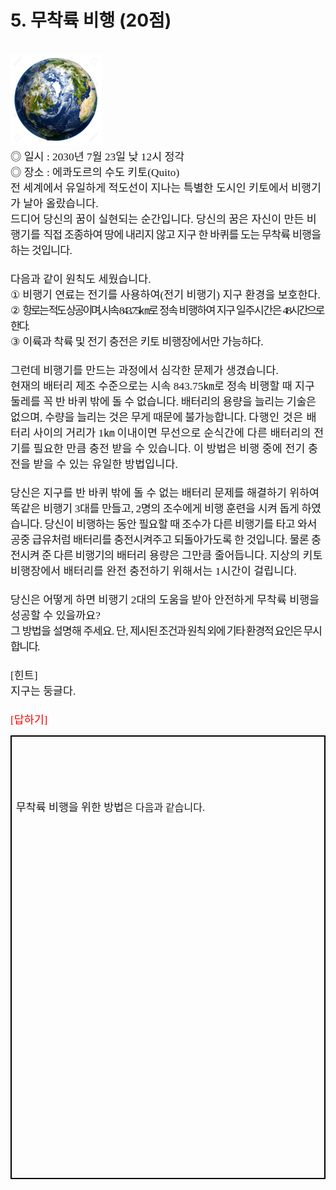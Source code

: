 <h1>5. 무착륙 비행 (20점)</h1>
<br>
<span style="font-size:13.0pt"><span style="text-autospace:none"><img alt="그림입니다.
		원본 그림의 이름: CLP0000187060c2.bmp
		원본 그림의 크기: 가로 1300pixel, 세로 1300pixel" src="./제12회 cpsFestival 예선 문제(안)_files/1.png"
			style="width:109ptpx; height:109ptpx"></span></span><br>
<span style="text-autospace:none"><span style="font-size:13.0pt"><span style="font-family:한컴돋움"><span
				style="letter-spacing:0pt">◎ </span></span></span><span style="font-size:13.0pt"><span
			style="font-family:한컴돋움">일시 </span></span><span lang="EN-US" style="font-size:13.0pt"><span
			style="font-family:한컴돋움"><span style="letter-spacing:0pt">: 2030</span></span></span><span
		style="font-size:13.0pt"><span style="font-family:한컴돋움">년 </span></span><span lang="EN-US"
		style="font-size:13.0pt"><span style="font-family:한컴돋움"><span
				style="letter-spacing:0pt">7</span></span></span><span style="font-size:13.0pt"><span
			style="font-family:한컴돋움">월 </span></span><span lang="EN-US" style="font-size:13.0pt"><span
			style="font-family:한컴돋움"><span style="letter-spacing:0pt">23</span></span></span><span
		style="font-size:13.0pt"><span style="font-family:한컴돋움">일 낮 </span></span><span lang="EN-US"
		style="font-size:13.0pt"><span style="font-family:한컴돋움"><span
				style="letter-spacing:0pt">12</span></span></span><span style="font-size:13.0pt"><span
			style="font-family:한컴돋움">시 정각</span></span></span><br>
<span style="text-autospace:none"><span style="font-size:13.0pt"><span style="font-family:한컴돋움"><span
				style="letter-spacing:0pt">◎ </span></span></span><span style="font-size:13.0pt"><span
			style="font-family:한컴돋움">장소 </span></span><span lang="EN-US" style="font-size:13.0pt"><span
			style="font-family:한컴돋움"><span style="letter-spacing:0pt">: </span></span></span><span
		style="font-size:13.0pt"><span style="font-family:한컴돋움">에콰도르의 수도 키토</span></span><span lang="EN-US"
		style="font-size:13.0pt"><span style="font-family:한컴돋움"><span
				style="letter-spacing:0pt">(Quito)</span></span></span></span><br>
<span style="text-autospace:none"><span style="font-size:13.0pt"><span style="font-family:한컴돋움">전 세계에서 유일하게 적도선이 지나는 특별한
			도시인 키토에서 비행기가 날아 올랐습니다</span></span><span lang="EN-US" style="font-size:13.0pt"><span
			style="font-family:한컴돋움"><span style="letter-spacing:0pt">.</span></span></span></span><br>
<span style="text-autospace:none"><span style="font-size:13.0pt"><span style="font-family:한컴돋움">드디어 당신의 꿈이 실현되는
			순간입니다</span></span><span lang="EN-US" style="font-size:13.0pt"><span style="font-family:한컴돋움"><span
				style="letter-spacing:0pt">. </span></span></span><span style="font-size:13.0pt"><span
			style="font-family:한컴돋움">당신의 꿈은 자신이 만든 비행기를 </span></span><span style="font-size:13.0pt"><span
			style="font-family:한컴돋움"><span style="letter-spacing:-0.6pt">직접 조종하여 땅에 내리지 않고 지구 한 바퀴를 도는 무착륙 비행을 하는
				것입니다</span></span></span><span lang="EN-US" style="font-size:13.0pt"><span
			style="font-family:한컴돋움"><span style="letter-spacing:-0.6pt">.</span></span></span></span><br>
<span style="font-size:13.0pt"><span style="text-autospace:none"><span
			style="letter-spacing:-0.6pt">&nbsp;</span></span></span><br>
<span style="text-autospace:none"><span style="font-size:13.0pt"><span style="font-family:한컴돋움">다음과 같이 원칙도
			세웠습니다</span></span><span lang="EN-US" style="font-size:13.0pt"><span style="font-family:한컴돋움"><span
				style="letter-spacing:0pt">. </span></span></span></span><br>
<span style="text-autospace:none"><span style="font-size:13.0pt"><span style="font-family:한컴돋움"><span
				style="letter-spacing:-0.2pt">①</span></span></span> <span style="font-size:13.0pt"><span
			style="font-family:한컴돋움">비행기 연료는 전기를 사용하여</span></span><span lang="EN-US" style="font-size:13.0pt"><span
			style="font-family:한컴돋움"><span style="letter-spacing:0pt">(</span></span></span><span
		style="font-size:13.0pt"><span style="font-family:한컴돋움">전기 비행기</span></span><span lang="EN-US"
		style="font-size:13.0pt"><span style="font-family:한컴돋움"><span style="letter-spacing:0pt">)
			</span></span></span><span style="font-size:13.0pt"><span style="font-family:한컴돋움">지구 환경을
			보호한다</span></span><span lang="EN-US" style="font-size:13.0pt"><span style="font-family:한컴돋움"><span
				style="letter-spacing:0pt">.</span></span></span></span><br>
<span style="text-autospace:none"><span style="font-size:13.0pt"><span style="font-family:한컴돋움"><span
				style="letter-spacing:-0.2pt">② </span></span></span><span style="font-size:13.0pt"><span
			style="font-family:한컴돋움"><span style="letter-spacing:-2.0pt">항로는 적도 상공이며</span></span></span><span
		lang="EN-US" style="font-size:13.0pt"><span style="font-family:한컴돋움"><span style="letter-spacing:-2.0pt">,
			</span></span></span><span style="font-size:13.0pt"><span style="font-family:한컴돋움"><span
				style="letter-spacing:-2.0pt">시속 </span></span></span><span lang="EN-US" style="font-size:13.0pt"><span
			style="font-family:한컴돋움"><span style="letter-spacing:-2.0pt">843.75</span></span></span><span
		style="font-size:13.0pt"><span style="font-family:한컴돋움"><span
				style="letter-spacing:-1.2pt">㎞</span></span></span><span style="font-size:13.0pt"><span
			style="font-family:한컴돋움"><span style="letter-spacing:-1.2pt">로 정속 비행하여 지구 일주시간은 </span></span></span><span
		lang="EN-US" style="font-size:13.0pt"><span style="font-family:한컴돋움"><span
				style="letter-spacing:-2.0pt">48</span></span></span><span style="font-size:13.0pt"><span
			style="font-family:한컴돋움"><span style="letter-spacing:-2.0pt">시간으로 한다</span></span></span><span lang="EN-US"
		style="font-size:13.0pt"><span style="font-family:한컴돋움"><span
				style="letter-spacing:-2.0pt">.</span></span></span></span><br>
<span style="text-autospace:none"><span style="font-size:13.0pt"><span style="font-family:한컴돋움"><span
				style="letter-spacing:-0.2pt">③</span></span></span> <span style="font-size:13.0pt"><span
			style="font-family:한컴돋움"><span style="letter-spacing:-0.4pt">이륙과 착륙 및 전기 충전은 키토 비행장에서만
				가능하다</span></span></span><span lang="EN-US" style="font-size:13.0pt"><span
			style="font-family:한컴돋움"><span style="letter-spacing:-0.4pt">.</span></span></span></span><br>
<span style="font-size:13.0pt"><span style="text-autospace:none">&nbsp;</span></span><br>
<span style="text-autospace:none"><span style="font-size:13.0pt"><span style="font-family:한컴돋움">그런데 비행기를 만드는 과정에서 심각한
			문제가 생겼습니다</span></span><span lang="EN-US" style="font-size:13.0pt"><span style="font-family:한컴돋움"><span
				style="letter-spacing:0pt">.</span></span></span></span><br>
<span style="text-autospace:none"><span style="font-size:13.0pt"><span style="font-family:한컴돋움">현재의 배터리 제조 수준으로는 시속
		</span></span><span lang="EN-US" style="font-size:13.0pt"><span style="font-family:한컴돋움"><span
				style="letter-spacing:0pt">843.75</span></span></span><span style="font-size:13.0pt"><span
			style="font-family:한컴돋움"><span style="letter-spacing:0.2pt">㎞</span></span></span><span
		style="font-size:13.0pt"><span style="font-family:한컴돋움">로 정속 비행할 때 지구 둘레를 </span></span><span
		style="font-size:13.0pt"><span style="font-family:한컴돋움"><span style="letter-spacing:-0.2pt">꼭 반 바퀴 밖에 돌 수
				없습니다</span></span></span><span lang="EN-US" style="font-size:13.0pt"><span
			style="font-family:한컴돋움"><span style="letter-spacing:-0.2pt">. </span></span></span><span
		style="font-size:13.0pt"><span style="font-family:한컴돋움"><span style="letter-spacing:-0.2pt">배터리의 용량을 늘리는 기술은
				없으며</span></span></span><span lang="EN-US" style="font-size:13.0pt"><span style="font-family:한컴돋움"><span
				style="letter-spacing:-0.2pt">, </span></span></span><span style="font-size:13.0pt"><span
			style="font-family:한컴돋움"><span style="letter-spacing:-0.2pt">수량을</span></span></span> <span
		style="font-size:13.0pt"><span style="font-family:한컴돋움"><span style="letter-spacing:-0.2pt">늘리는 것은 무게 때문에
				불가능합니다</span></span></span><span lang="EN-US" style="font-size:13.0pt"><span
			style="font-family:한컴돋움"><span style="letter-spacing:-0.2pt">. </span></span></span><span
		style="font-size:13.0pt"><span style="font-family:한컴돋움"><span style="letter-spacing:0.4pt">다행인 것은
			</span></span></span><span style="font-size:13.0pt"><span style="font-family:한컴돋움">배터리 사이의 거리가
		</span></span><span lang="EN-US" style="font-size:13.0pt"><span style="font-family:한컴돋움"><span
				style="letter-spacing:0pt">1</span></span></span><span style="font-size:13.0pt"><span
			style="font-family:한컴돋움"><span style="letter-spacing:0pt">㎞</span></span></span> <span
		style="font-size:13.0pt"><span style="font-family:한컴돋움"><span style="letter-spacing:0.2pt">이내이면 무선으로 순식간에 다른
				배터리의 </span></span></span><span style="font-size:13.0pt"><span style="font-family:한컴돋움"><span
				style="letter-spacing:0.1pt">전기를 필요한 만큼 충전 받을 수 있습니다</span></span></span><span lang="EN-US"
		style="font-size:13.0pt"><span style="font-family:한컴돋움"><span style="letter-spacing:0.1pt">.
			</span></span></span><span style="font-size:13.0pt"><span style="font-family:한컴돋움"><span
				style="letter-spacing:0.1pt">이 방법은 비행 중에 전기 충전을 받을 수 있는 유일한 방법입니다</span></span></span><span lang="EN-US"
		style="font-size:13.0pt"><span style="font-family:한컴돋움"><span style="letter-spacing:0.1pt">.
			</span></span></span></span><br>
<span style="font-size:13.0pt"><span style="text-autospace:none">&nbsp;</span></span><br>
<span style="text-autospace:none"><span style="font-size:13.0pt"><span style="font-family:한컴돋움">당신은 지구를 반 바퀴 밖에 돌 수 없는
			배터리 문제를 해결하기 위하여 똑같은 </span></span><span style="font-size:13.0pt"><span style="font-family:한컴돋움"><span
				style="letter-spacing:-0.3pt">비행기 </span></span></span><span lang="EN-US" style="font-size:13.0pt"><span
			style="font-family:한컴돋움"><span style="letter-spacing:-0.3pt">3</span></span></span><span
		style="font-size:13.0pt"><span style="font-family:한컴돋움"><span style="letter-spacing:-0.3pt">대를
				만들고</span></span></span><span lang="EN-US" style="font-size:13.0pt"><span style="font-family:한컴돋움"><span
				style="letter-spacing:-0.3pt">, 2</span></span></span><span style="font-size:13.0pt"><span
			style="font-family:한컴돋움"><span style="letter-spacing:-0.3pt">명의 조수에게 비행 훈련을 시켜 돕게
				하였습니다</span></span></span><span lang="EN-US" style="font-size:13.0pt"><span
			style="font-family:한컴돋움"><span style="letter-spacing:-0.3pt">. </span></span></span><span
		style="font-size:13.0pt"><span style="font-family:한컴돋움"><span style="letter-spacing:-0.3pt">당신이
			</span></span></span><span style="font-size:13.0pt"><span style="font-family:한컴돋움"><span
				style="letter-spacing:-0.4pt">비행하는 동안 필요할 때 조수가 다른 비행기를 타고 와서 공중 급유처럼 배터리를 충전시켜주고 되돌아가도록 한
				것입니다</span></span></span><span lang="EN-US" style="font-size:13.0pt"><span
			style="font-family:한컴돋움"><span style="letter-spacing:-0.4pt">. </span></span></span><span
		style="font-size:13.0pt"><span style="font-family:한컴돋움"><span style="letter-spacing:-0.4pt">물론 충전시켜 준 다른
				비행기</span></span></span><span style="font-size:13.0pt"><span style="font-family:한컴돋움"><span
				style="letter-spacing:-0.1pt">의 배</span></span></span><span style="font-size:13.0pt"><span
			style="font-family:한컴돋움">터리 용량은 그만큼 줄어듭니다</span></span><span lang="EN-US" style="font-size:13.0pt"><span
			style="font-family:한컴돋움"><span style="letter-spacing:0pt">. </span></span></span><span
		style="font-size:13.0pt"><span style="font-family:한컴돋움"><span style="letter-spacing:0.1pt">지상의 키토 비행장에서 배터리를 완전
				충전하기 위해서는 </span></span></span><span lang="EN-US" style="font-size:13.0pt"><span
			style="font-family:한컴돋움"><span style="letter-spacing:0.1pt">1</span></span></span><span
		style="font-size:13.0pt"><span style="font-family:한컴돋움"><span style="letter-spacing:0.1pt">시간이
				걸립니다</span></span></span><span lang="EN-US" style="font-size:13.0pt"><span
			style="font-family:한컴돋움"><span style="letter-spacing:0.1pt">.</span></span></span></span><br>
<span style="font-size:13.0pt"><span style="text-autospace:none">&nbsp;</span></span><br>
<span style="text-autospace:none"><span style="font-size:13.0pt"><span style="font-family:한컴돋움">당신은 어떻게 하면 비행기
		</span></span><span lang="EN-US" style="font-size:13.0pt"><span style="font-family:한컴돋움"><span
				style="letter-spacing:0pt">2</span></span></span><span style="font-size:13.0pt"><span
			style="font-family:한컴돋움">대의 도움을 받아 안전하게 무착륙 비행을 성공할 수 있을까요</span></span><span lang="EN-US"
		style="font-size:13.0pt"><span style="font-family:한컴돋움"><span
				style="letter-spacing:0pt">?</span></span></span></span><br>
<span style="text-autospace:none"><span style="font-size:13.0pt"><span style="font-family:한컴돋움"><span
				style="letter-spacing:-0.6pt">그 방법을 설명해 주세요</span></span></span><span lang="EN-US"
		style="font-size:13.0pt"><span style="font-family:한컴돋움"><span style="letter-spacing:-0.6pt">.
			</span></span></span><span style="font-size:13.0pt"><span style="font-family:한컴돋움"><span
				style="letter-spacing:-0.6pt">단</span></span></span><span lang="EN-US" style="font-size:13.0pt"><span
			style="font-family:한컴돋움"><span style="letter-spacing:-0.6pt">, </span></span></span><span
		style="font-size:13.0pt"><span style="font-family:한컴돋움"><span style="letter-spacing:-1.2pt">제시된 조건과 원칙 외에 기타 환경적
				요인은 무시합니다</span></span></span><span lang="EN-US" style="font-size:13.0pt"><span
			style="font-family:한컴돋움"><span style="letter-spacing:-1.2pt">.</span></span></span></span><br>
<span style="font-size:13.0pt"><span style="text-autospace:none">&nbsp;</span></span><br>
<span style="text-autospace:none"><span lang="EN-US" style="font-size:13.0pt"><span style="font-family:한컴돋움"><span
				style="letter-spacing:0pt">[</span></span></span><span style="font-size:13.0pt"><span
			style="font-family:한컴돋움">힌트</span></span><span lang="EN-US" style="font-size:13.0pt"><span
			style="font-family:한컴돋움"><span style="letter-spacing:0pt">]</span></span></span></span><br>
<span style="text-autospace:none"><span style="font-size:13.0pt"><span style="font-family:한컴돋움">지구는
			둥글다</span></span><span lang="EN-US" style="font-size:13.0pt"><span style="font-family:한컴돋움"><span
				style="letter-spacing:0pt">.</span></span></span></span><br>
<span style="font-size:13.0pt"><span style="text-autospace:none">&nbsp;</span></span><br>
<span style="color:#f90000"><span lang="EN-US" style="font-size:13.0pt"><span style="font-family:한컴돋움"><span
				style="letter-spacing:0pt">[</span></span></span><span style="font-size:13.0pt"><span
			style="font-family:한컴돋움">답하기</span></span><span lang="EN-US" style="font-size:13.0pt"><span
			style="font-family:한컴돋움"><span style="letter-spacing:0pt">]</span></span></span></span>
<table
	style="border-collapse:collapse; table-layout:fixed; border-top:none; border-left:none; border-bottom:none; border-right:none; border:solid #000000 0.28pt">
	<tbody>
		<tr>
			<td style="border-bottom:solid #000000 0.28pt; width:473.31pt; height:526.91pt; padding:1.41pt 5.10pt 1.41pt 5.10pt; border-top:solid #000000 0.28pt; border-left:solid #000000 0.28pt; border-right:solid #000000 0.28pt"
				valign="middle"><span style="font-size:13.0pt"><span style="text-autospace:none"><span
							style="font-size:13.0pt"><span style="font-family:한컴돋움">무착륙 비행을 위한 방법</span></span><span
							style="font-size:12.0pt"><span style="font-family:한컴돋움">은 다음과 같습니다</span></span><span
							lang="EN-US" style="font-size:12.0pt"><span style="font-family:한컴돋움"><span
									style="letter-spacing:0pt">.</span></span></span></span></span><br>
				<span style="font-size:13.0pt"><span style="text-autospace:none"><span
							style="color:#ff0000">&nbsp;</span></span></span><br>
				<span style="font-size:13.0pt"><span style="text-autospace:none"><span
							style="color:#ff0000">&nbsp;</span></span></span><br>
				<span style="font-size:13.0pt"><span style="text-autospace:none"><span
							style="color:#ff0000">&nbsp;</span></span></span><br>
				<span style="font-size:13.0pt"><span style="text-autospace:none"><span
							style="color:#ff0000">&nbsp;</span></span></span><br>
				<span style="font-size:13.0pt"><span style="text-autospace:none"><span
							style="color:#ff0000">&nbsp;</span></span></span><br>
				<span style="font-size:13.0pt"><span style="text-autospace:none"><span
							style="color:#ff0000">&nbsp;</span></span></span><br>
				<span style="font-size:13.0pt"><span style="text-autospace:none"><span
							style="color:#ff0000">&nbsp;</span></span></span><br>
				<span style="font-size:13.0pt"><span style="text-autospace:none"><span
							style="color:#ff0000">&nbsp;</span></span></span><br>
				<span style="font-size:13.0pt"><span style="text-autospace:none"><span
							style="color:#ff0000">&nbsp;</span></span></span><br>
				<span style="font-size:13.0pt"><span style="text-autospace:none"><span
							style="color:#ff0000">&nbsp;</span></span></span><br>
				<span style="font-size:13.0pt"><span style="text-autospace:none"><span
							style="color:#ff0000">&nbsp;</span></span></span><br>
				<span style="font-size:13.0pt"><span style="text-autospace:none"><span
							style="color:#ff0000">&nbsp;</span></span></span><br>
				<span style="font-size:13.0pt"><span style="text-autospace:none"><span
							style="color:#ff0000">&nbsp;</span></span></span><br>
				<span style="font-size:13.0pt"><span style="text-autospace:none"><span
							style="color:#ff0000">&nbsp;</span></span></span><br>
				<span style="font-size:13.0pt"><span style="text-autospace:none"><span
							style="color:#ff0000">&nbsp;</span></span></span><br>
				<span style="font-size:13.0pt"><span style="text-autospace:none"><span
							style="color:#ff0000">&nbsp;</span></span></span><br>
				<span style="font-size:13.0pt"><span style="text-autospace:none"><span
							style="color:#ff0000">&nbsp;</span></span></span><br>
				<span style="font-size:13.0pt"><span style="text-autospace:none">&nbsp;</span></span><br>
				<span style="font-size:13.0pt"><span style="text-autospace:none">&nbsp;</span></span><br>
				<span style="font-size:13.0pt"><span style="text-autospace:none">&nbsp;</span></span><br>
				<span style="font-size:13.0pt"><span style="text-autospace:none">&nbsp;</span></span><br>
				<span style="font-size:13.0pt"><span style="text-autospace:none">&nbsp;</span></span><br>
				<span style="font-size:13.0pt"><span style="text-autospace:none">&nbsp;</span></span>
			</td>
		</tr>
	</tbody>
</table>
<span style="font-size:13.0pt"><span style="text-autospace:none"><span
			style="font-weight:bold">&nbsp;</span></span></span><br>
<span style="text-autospace:none">&nbsp;</span>